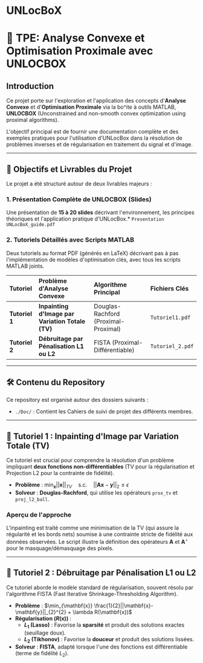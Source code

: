 # UNLocBoX

# 🔬 TPE: Analyse Convexe et Optimisation Proximale avec UNLOCBOX

## Introduction

Ce projet porte sur l'exploration et l'application des concepts d'**Analyse Convexe** et d'**Optimisation Proximale** via la bo\^ite à outils MATLAB, **UNLOCBOX** (Unconstrained and non-smooth convex optimization using proximal algorithms).

L'objectif principal est de fournir une documentation complète et des exemples pratiques pour l'utilisation d'UNLocBox dans la résolution de problèmes inverses et de régularisation en traitement du signal et d'image.

---

## 🎯 Objectifs et Livrables du Projet

Le projet a été structuré autour de deux livrables majeurs :

### 1. Présentation Complète de UNLOCBOX (Slides)

Une présentation de **15 à 20 slides** décrivant l'environnement, les principes théoriques et l'application pratique d'UNLocBox.* `Presentation UNLocBoX_guide.pdf`

### 2. Tutoriels Détaillés avec Scripts MATLAB

Deux tutoriels au format PDF (générés en LaTeX) décrivant pas à pas l'implémentation de modèles d'optimisation clés, avec tous les scripts MATLAB joints.

| Tutoriel | Problème d'Analyse Convexe | Algorithme Principal | Fichiers Clés |
| :--- | :--- | :--- | :--- |
| **Tutoriel 1** | **Inpainting d'Image par Variation Totale (TV)** | Douglas-Rachford (Proximal-Proximal) | `Tutoriel1.pdf` |
| **Tutoriel 2** | **Débruitage par Pénalisation L1 ou L2** | FISTA (Proximal-Différentiable) | `Tutoriel_2.pdf` |

---

## 🛠️ Contenu du Repository

Ce repository est organisé autour des dossiers suivants :

* `./Doc/` : Contient les Cahiers de suivi de projet des différents membres.

---

## 🚀 Tutoriel 1 : Inpainting d'Image par Variation Totale (TV)

Ce tutoriel est crucial pour comprendre la résolution d'un problème impliquant **deux fonctions non-différentiables** (TV pour la régularisation et Projection L2 pour la contrainte de fidélité).

* **Problème** : $\min_{\mathbf{x}} ||\mathbf{x}||_{TV} \quad \text{s.c.} \quad ||\mathbf{A}\mathbf{x} - \mathbf{y}||_2 \leq \epsilon$
* **Solveur** : **Douglas-Rachford**, qui utilise les opérateurs `prox_tv` et `proj_l2_ball`.

### Aperçu de l'approche

L'inpainting est traité comme une minimisation de la TV (qui assure la régularité et les bords nets) soumise à une contrainte stricte de fidélité aux données observées. Le script illustre la définition des opérateurs $\mathbf{A}$ et $\mathbf{A}^\star$ pour le masquage/démasquage des pixels.

---

## 🌊 Tutoriel 2 : Débruitage par Pénalisation L1 ou L2

Ce tutoriel aborde le modèle standard de régularisation, souvent résolu par l'algorithme FISTA (Fast Iterative Shrinkage-Thresholding Algorithm).

* **Problème** : $\min_{\mathbf{x}} \frac{1}{2}||\mathbf{x}-\mathbf{y}||_{2}^{2} + \lambda R(\mathbf{x})$
* **Régularisation ($R(\mathbf{x})$)** :
    * **$L_1$ (Lasso)** : Favorise la **sparsité** et produit des solutions exactes (seuillage doux).
    * **$L_2$ (Tikhonov)** : Favorise la **douceur** et produit des solutions lissées.
* **Solveur** : **FISTA**, adapté lorsque l'une des fonctions est différentiable (terme de fidélité $L_2$).
